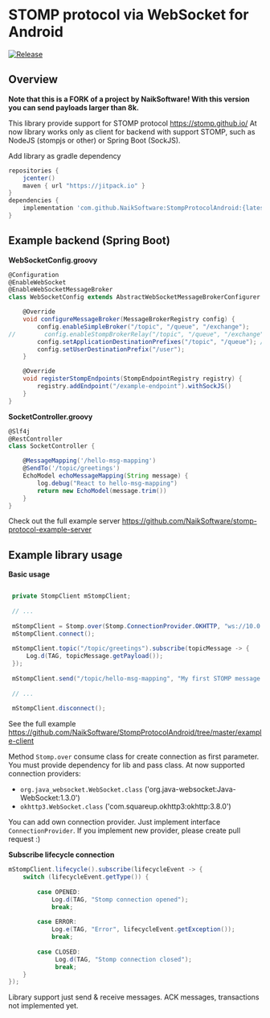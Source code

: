 # STOMP protocol via WebSocket for Android

[![Release](https://jitpack.io/v/NaikSoftware/StompProtocolAndroid.svg)](https://jitpack.io/#NaikSoftware/StompProtocolAndroid)

## Overview

**Note that this is a FORK of a project by NaikSoftware! With this version you can send payloads larger than 8k.**

This library provide support for STOMP protocol https://stomp.github.io/
At now library works only as client for backend with support STOMP, such as
NodeJS (stompjs or other) or Spring Boot (SockJS).

Add library as gradle dependency

```gradle
repositories { 
    jcenter()
    maven { url "https://jitpack.io" }
}
dependencies {
    implementation 'com.github.NaikSoftware:StompProtocolAndroid:{latest version}'
}
```

## Example backend (Spring Boot)

**WebSocketConfig.groovy**
```groovy
@Configuration
@EnableWebSocket
@EnableWebSocketMessageBroker
class WebSocketConfig extends AbstractWebSocketMessageBrokerConfigurer {

    @Override
    void configureMessageBroker(MessageBrokerRegistry config) {
        config.enableSimpleBroker("/topic", "/queue", "/exchange");
//        config.enableStompBrokerRelay("/topic", "/queue", "/exchange"); // Uncomment for external message broker (ActiveMQ, RabbitMQ)
        config.setApplicationDestinationPrefixes("/topic", "/queue"); // prefix in client queries
        config.setUserDestinationPrefix("/user");
    }

    @Override
    void registerStompEndpoints(StompEndpointRegistry registry) {
        registry.addEndpoint("/example-endpoint").withSockJS()
    }
}
```

**SocketController.groovy**
``` groovy
@Slf4j
@RestController
class SocketController {

    @MessageMapping('/hello-msg-mapping')
    @SendTo('/topic/greetings')
    EchoModel echoMessageMapping(String message) {
        log.debug("React to hello-msg-mapping")
        return new EchoModel(message.trim())
    }
}
```

Check out the full example server https://github.com/NaikSoftware/stomp-protocol-example-server

## Example library usage

**Basic usage**
``` java

 private StompClient mStompClient;
 
 // ...
 
 mStompClient = Stomp.over(Stomp.ConnectionProvider.OKHTTP, "ws://10.0.2.2:8080/example-endpoint/websocket");
 mStompClient.connect();
  
 mStompClient.topic("/topic/greetings").subscribe(topicMessage -> {
     Log.d(TAG, topicMessage.getPayload());
 });
  
 mStompClient.send("/topic/hello-msg-mapping", "My first STOMP message!").subscribe();
  
 // ...
 
 mStompClient.disconnect();

```

See the full example https://github.com/NaikSoftware/StompProtocolAndroid/tree/master/example-client

Method `Stomp.over` consume class for create connection as first parameter.
You must provide dependency for lib and pass class.
At now supported connection providers:
- `org.java_websocket.WebSocket.class` ('org.java-websocket:Java-WebSocket:1.3.0')
- `okhttp3.WebSocket.class` ('com.squareup.okhttp3:okhttp:3.8.0')

You can add own connection provider. Just implement interface `ConnectionProvider`.
If you implement new provider, please create pull request :)

**Subscribe lifecycle connection**
``` java
mStompClient.lifecycle().subscribe(lifecycleEvent -> {
    switch (lifecycleEvent.getType()) {
    
        case OPENED:
            Log.d(TAG, "Stomp connection opened");
            break;
            
        case ERROR:
            Log.e(TAG, "Error", lifecycleEvent.getException());
            break;
            
        case CLOSED:
             Log.d(TAG, "Stomp connection closed");
             break;
    }
});
```

Library support just send & receive messages. ACK messages, transactions not implemented yet.
